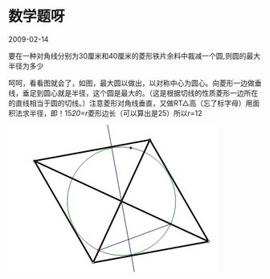 # 数学题呀
2009-02-14


要在一种对角线分别为30厘米和40厘米的菱形铁片余料中裁减一个圆,则圆的最大半径为多少


呵呵，看看图就会了，如图，最大圆以做出，以对称中心为圆心。向菱形一边做垂线，垂足到圆心就是半径，这个圆是最大的。（这是根据切线的性质菱形一边所在的直线相当于圆的切线。）注意菱形对角线垂直，又做RT△高（忘了标字母）用面积法求半径，即！15*20=r*菱形边长（可以算出是25）所以r=12

![](8644ebf81a4c510fee17c10a6059252dd52aa5ca.jpeg)
